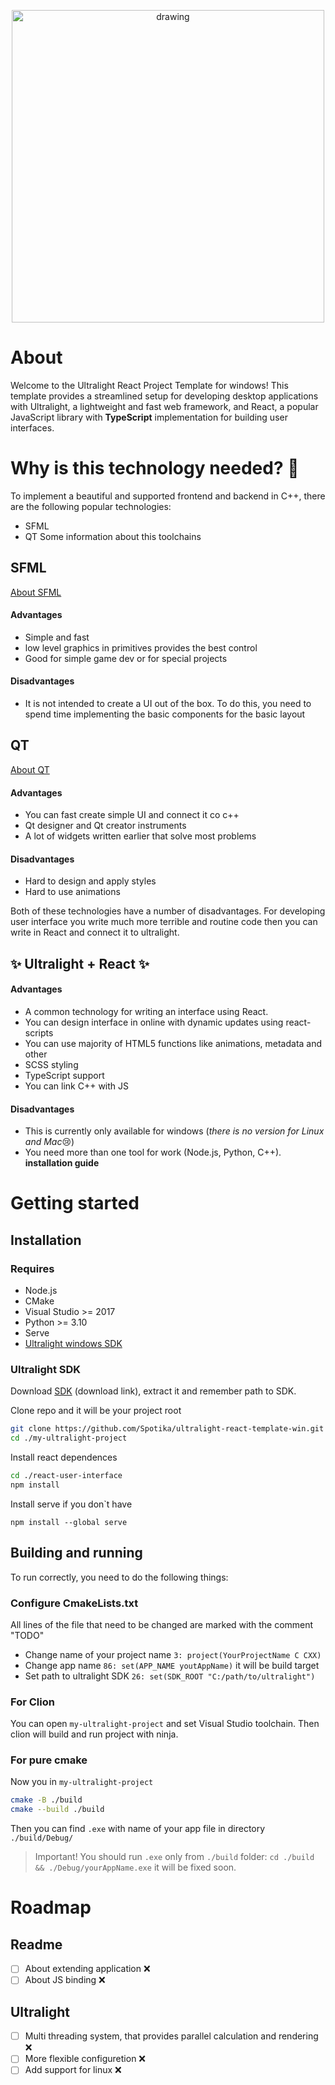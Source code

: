 <p align="center">
  <img src="https://github.com/Spotika/ultralight-react-template-win/blob/master/media/tools.png" alt="drawing" width="500"/>
</p>

# About

Welcome to the Ultralight React Project Template for windows! This template provides a streamlined setup for developing desktop applications with Ultralight, a lightweight and fast web framework, and React, a popular JavaScript library with **TypeScript** implementation for building user interfaces.

# Why is this technology needed? 🤔
To implement a beautiful and supported frontend and backend in C++, there are the following popular technologies:
* SFML
* QT
Some information about this toolchains
## SFML
[About SFML](https://www.sfml-dev.org)
#### Advantages
* Simple and fast
* low level graphics in primitives provides the best control
* Good for simple game dev or for special projects
#### Disadvantages
* It is not intended to create a UI out of the box. To do this, you need to spend time implementing the basic components for the basic layout
## QT
[About QT](https://www.qt.io)
#### Advantages
* You can fast create simple UI and connect it co c++
* Qt designer and Qt creator instruments
* A lot of widgets written earlier that solve most problems
#### Disadvantages
* Hard to design and apply styles
* Hard to use animations

Both of these technologies have a number of disadvantages. For developing user interface you write much more terrible and routine code then you can write in React and connect it to ultralight.

## ✨ Ultralight + React ✨
#### Advantages 
* A common technology for writing an interface using React.
* You can design interface in online with dynamic updates using react-scripts
* You can use majority of HTML5 functions like animations, metadata and other
* SCSS styling
* TypeScript support
* You can link C++ with JS
#### Disadvantages 
* This is currently only available for windows (*there is no version for Linux and Mac*😢)
* You need more than one tool for work (Node.js, Python, C++). **installation guide**

# Getting started
## Installation
### Requires
* Node.js
* CMake
* Visual Studio >= 2017
* Python >= 3.10
* Serve
* [Ultralight windows SDK](https://github.com/ultralight-ux/Ultralight/releases)

### Ultralight SDK
Download [SDK](https://github.com/ultralight-ux/Ultralight/releases/download/v1.3.0/ultralight-sdk-1.3.0-win-x64.7z) (download link), extract it and remember path to SDK.


Clone repo and it will be your project root

```sh
git clone https://github.com/Spotika/ultralight-react-template-win.git ./my-ultralight-project
cd ./my-ultralight-project
```

Install react dependences
```sh
cd ./react-user-interface
npm install
```

Install serve if you don\`t have
```
npm install --global serve
```

## Building and running
To run correctly, you need to do the following things:
### Configure CmakeLists.txt
All lines of the file that need to be changed are marked with the comment "TODO"
* Change name of your project name `3: project(YourProjectName C CXX)` 
* Change app name `86: set(APP_NAME youtAppName)` it will be build target
* Set path to ultralight SDK `26: set(SDK_ROOT "C:/path/to/ultralight")`

### For Clion
You can open `my-ultralight-project` and set Visual Studio toolchain. Then clion will build and run project with ninja.

### For pure cmake
Now you in `my-ultralight-project`
```sh
cmake -B ./build
cmake --build ./build
```

Then you can find `.exe` with name of your app file in directory `./build/Debug/`

> Important! You should run `.exe` only from `./build` folder: `cd ./build && ./Debug/yourAppName.exe` it will be fixed soon.

# Roadmap
## Readme
- [ ] About extending application ❌
- [ ] About JS binding ❌
## Ultralight
- [ ] Multi threading system, that provides parallel calculation and rendering ❌
- [ ] More flexible configuretion ❌
- [ ] Add support for linux ❌
